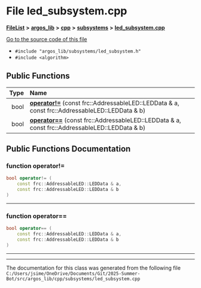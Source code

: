 

# File led\_subsystem.cpp



[**FileList**](files.md) **>** [**argos\_lib**](dir_f9cbf5730473812e84551a5945ef39f8.md) **>** [**cpp**](dir_cf4b00708d9639a2579b4441eb30ca52.md) **>** [**subsystems**](dir_0a6d697c01cca447b97a2967adff34af.md) **>** [**led\_subsystem.cpp**](led__subsystem_8cpp.md)

[Go to the source code of this file](led__subsystem_8cpp_source.md)



* `#include "argos_lib/subsystems/led_subsystem.h"`
* `#include <algorithm>`





































## Public Functions

| Type | Name |
| ---: | :--- |
|  bool | [**operator!=**](#function-operator) (const frc::AddressableLED::LEDData & a, const frc::AddressableLED::LEDData & b) <br> |
|  bool | [**operator==**](#function-operator_1) (const frc::AddressableLED::LEDData & a, const frc::AddressableLED::LEDData & b) <br> |




























## Public Functions Documentation




### function operator!= 

```C++
bool operator!= (
    const frc::AddressableLED::LEDData & a,
    const frc::AddressableLED::LEDData & b
) 
```




<hr>



### function operator== 

```C++
bool operator== (
    const frc::AddressableLED::LEDData & a,
    const frc::AddressableLED::LEDData & b
) 
```




<hr>

------------------------------
The documentation for this class was generated from the following file `C:/Users/jsime/OneDrive/Documents/Git/2025-Summer-Bot/src/argos_lib/cpp/subsystems/led_subsystem.cpp`

